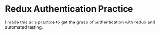 # Redux Authentication Practice

I made this as a practice to get the grasp of authentication with redux and automated testing.
